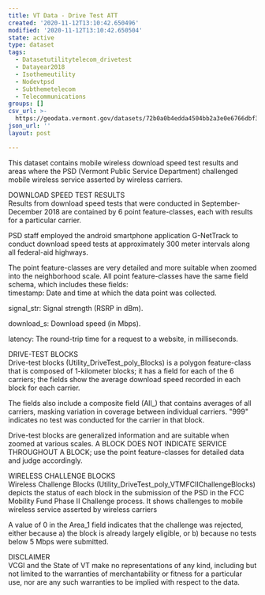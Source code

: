 ```yaml
---
title: VT Data - Drive Test ATT
created: '2020-11-12T13:10:42.650496'
modified: '2020-11-12T13:10:42.650504'
state: active
type: dataset
tags:
  - Datasetutilitytelecom_drivetest
  - Datayear2018
  - Isothemeutility
  - Nodevtpsd
  - Subthemetelecom
  - Telecommunications
groups: []
csv_url: >-
  https://geodata.vermont.gov/datasets/72b0a0b4edda4504bb2a3e0e6766dbf3_8.csv?outSR=%7B%22latestWkid%22%3A32145%2C%22wkid%22%3A32145%7D
json_url: ''
layout: post

---
```

<div>This dataset contains mobile wireless download speed test results and areas where the PSD (Vermont Public Service Department) challenged mobile wireless service asserted by wireless carriers.<p></p>DOWNLOAD SPEED TEST RESULTS</div><div>Results from download speed tests that were conducted in September-December 2018 are contained by 6 point feature-classes, each with results for a particular carrier.<p></p>PSD staff employed the android smartphone application G-NetTrack to conduct download speed tests at approximately 300 meter intervals along all federal-aid highways.<p></p>The point feature-classes are very detailed and more suitable when zoomed into the neighborhood scale. All point feature-classes have the same field schema, which includes these fields:</div><div> timestamp: Date and time at which the data point was collected.<p></p> signal_str: Signal strength (RSRP in dBm).<p></p> download_s: Download speed (in Mbps).<p></p> latency: The round-trip time for a request to a website, in milliseconds.<p></p>DRIVE-TEST BLOCKS</div><div>Drive-test blocks (Utility_DriveTest_poly_Blocks) is a polygon feature-class that is composed of 1-kilometer blocks; it has a field for each of the 6 carriers; the fields show the average download speed recorded in each block for each carrier.<p></p>The fields also include a composite field (All_) that contains averages of all carriers, masking variation in coverage between individual carriers. "999" indicates no test was conducted for the carrier in that block.<p></p>Drive-test blocks are generalized information and are suitable when zoomed at various scales. A BLOCK DOES NOT INDICATE SERVICE THROUGHOUT A BLOCK; use the point feature-classes for detailed data and judge accordingly.<p></p>WIRELESS CHALLENGE BLOCKS</div><div>Wireless Challenge Blocks (Utility_DriveTest_poly_VTMFCIIChallengeBlocks) depicts the status of each block in the submission of the PSD in the FCC Mobility Fund Phase II Challenge process. It shows challenges to mobile wireless service asserted by wireless carriers<p></p>A value of 0 in the Area_1 field indicates that the challenge was rejected, either because a) the block is already largely eligible, or b) because no tests below 5 Mbps were submitted.<p></p>DISCLAIMER</div><div>VCGI and the State of VT make no representations of any kind, including but not limited to the warranties of merchantability or fitness for a particular use, nor are any such warranties to be implied with respect to the data.<p></p></div><div></div>
